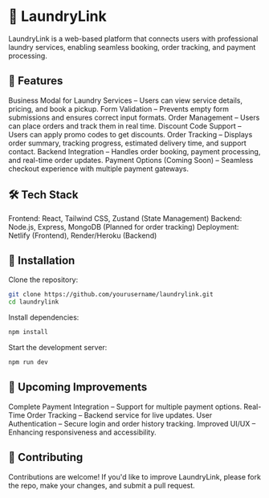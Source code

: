 # 🧺 LaundryLink
LaundryLink is a web-based platform that connects users with professional laundry services, enabling seamless booking, order tracking, and payment processing.

## 🚀 Features
Business Modal for Laundry Services – Users can view service details, pricing, and book a pickup.
Form Validation – Prevents empty form submissions and ensures correct input formats.
Order Management – Users can place orders and track them in real time.
Discount Code Support – Users can apply promo codes to get discounts.
Order Tracking – Displays order summary, tracking progress, estimated delivery time, and support contact.
Backend Integration – Handles order booking, payment processing, and real-time order updates.
Payment Options (Coming Soon) – Seamless checkout experience with multiple payment gateways.

## 🛠️ Tech Stack
Frontend: React, Tailwind CSS, Zustand (State Management)
Backend: Node.js, Express, MongoDB (Planned for order tracking)
Deployment: Netlify (Frontend), Render/Heroku (Backend)

## 📌 Installation
Clone the repository:

```sh
git clone https://github.com/yourusername/laundrylink.git
cd laundrylink
```

Install dependencies:

```sh
npm install
```

Start the development server:

```sh
npm run dev
```

## 📅 Upcoming Improvements
Complete Payment Integration – Support for multiple payment options.
Real-Time Order Tracking – Backend service for live updates.
User Authentication – Secure login and order history tracking.
Improved UI/UX – Enhancing responsiveness and accessibility.

## 📝 Contributing
Contributions are welcome! If you'd like to improve LaundryLink, please fork the repo, make your changes, and submit a pull request.
